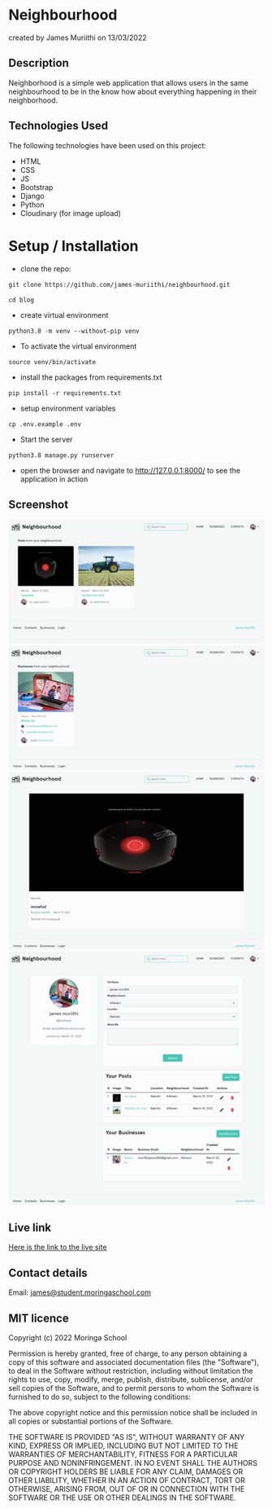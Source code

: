 # Neighbourhood
created by James Muriithi on 13/03/2022

## Description
Neighborhood is a simple web application that allows users in the same neighbourhood to be in the know how about everything happening in their neighborhood. 

## Technologies Used
The following technologies have been used on this project:

* HTML
* CSS
* JS
* Bootstrap
* Django
* Python
* Cloudinary (for image upload)

# Setup / Installation
* clone the repo:

```shell
git clone https://github.com/james-muriithi/neighbourhood.git
```

```
cd blog
```
* create virtual environment 

```shell
python3.8 -m venv --without-pip venv
```

* To activate the virtual environment
```shell
source venv/bin/activate
```

* install the packages from requirements.txt
```shell
pip install -r requirements.txt 
```

* setup environment variables
```shell
cp .env.example .env
```
* Start the server
```shell
python3.8 manage.py runserver
```
* open the browser and navigate to http://127.0.0.1:8000/ to see the application in action

## Screenshot
![Screnshot](./screenshots/screenshot.png)
![Screnshot](./screenshots/screenshot2.png)
![Screnshot](./screenshots/screenshot3.png)
![Screnshot](./screenshots/screenshot4.png)
## Live link
[Here is the link to the live site](https://neigh-bourhood.herokuapp.com/)
## Contact details
Email: james@student.moringaschool.com

## MIT licence

<p>Copyright (c) 2022 Moringa School </p>

Permission is hereby granted, free of charge, to any person obtaining
a copy of this software and associated documentation files (the
"Software"), to deal in the Software without restriction, including
without limitation the rights to use, copy, modify, merge, publish,
distribute, sublicense, and/or sell copies of the Software, and to
permit persons to whom the Software is furnished to do so, subject to
the following conditions:

The above copyright notice and this permission notice shall be
included in all copies or substantial portions of the Software.

THE SOFTWARE IS PROVIDED "AS IS", WITHOUT WARRANTY OF ANY KIND,
EXPRESS OR IMPLIED, INCLUDING BUT NOT LIMITED TO THE WARRANTIES OF
MERCHANTABILITY, FITNESS FOR A PARTICULAR PURPOSE AND
NONINFRINGEMENT. IN NO EVENT SHALL THE AUTHORS OR COPYRIGHT HOLDERS BE
LIABLE FOR ANY CLAIM, DAMAGES OR OTHER LIABILITY, WHETHER IN AN ACTION
OF CONTRACT, TORT OR OTHERWISE, ARISING FROM, OUT OF OR IN CONNECTION
WITH THE SOFTWARE OR THE USE OR OTHER DEALINGS IN THE SOFTWARE.
